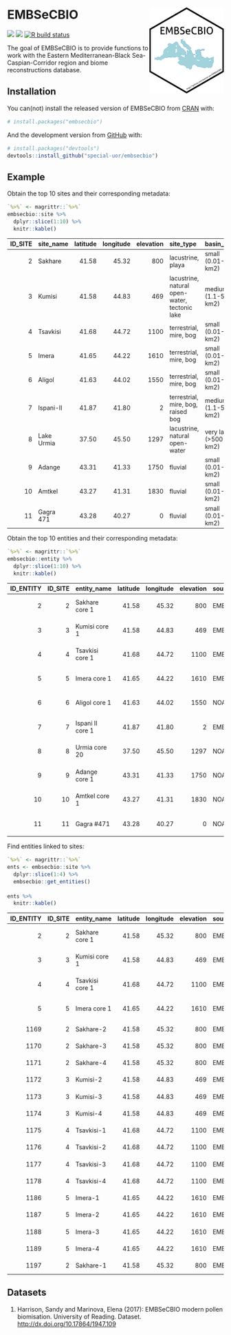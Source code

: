 
<!-- README.md is generated from README.Rmd. Please edit that file -->

# EMBSeCBIO <img src="inst/images/logo.png" alt="logo" align="right" height=200px/>

<!-- badges: start -->

[![](https://img.shields.io/badge/devel%20version-0.0.0.9000-yellow.svg)](https://github.com/special-uor/embsecbio)
[![](https://www.r-pkg.org/badges/version/embsecbio?color=black)](https://cran.r-project.org/package=embsecbio)
[![R build
status](https://github.com/special-uor/embsecbio/workflows/R-CMD-check/badge.svg)](https://github.com/special-uor/embsecbio/actions)
<!-- badges: end -->

The goal of EMBSeCBIO is to provide functions to work with the Eastern
Mediterranean-Black Sea-Caspian-Corridor region and biome
reconstructions database.

## Installation

You can(not) install the released version of EMBSeCBIO from
[CRAN](https://CRAN.R-project.org) with:

``` r
# install.packages("embsecbio")
```

And the development version from [GitHub](https://github.com/) with:

``` r
# install.packages("devtools")
devtools::install_github("special-uor/embsecbio")
```

## Example

Obtain the top 10 sites and their corresponding metadata:

``` r
`%>%` <- magrittr::`%>%`
embsecbio::site %>%
  dplyr::slice(1:10) %>%
  knitr::kable()
```

| ID\_SITE | site\_name | latitude | longitude | elevation | site\_type                                    | basin\_size            | catch\_size       |
| -------: | :--------- | -------: | --------: | --------: | :-------------------------------------------- | :--------------------- | :---------------- |
|        2 | Sakhare    |    41.58 |     45.32 |       800 | lacustrine, playa                             | small (0.01-1 km2)     | small (\<10 km2)  |
|        3 | Kumisi     |    41.58 |     44.83 |       469 | lacustrine, natural open-water, tectonic lake | medium (1.1-50 km2)    | small (\<10 km2)  |
|        4 | Tsavkisi   |    41.68 |     44.72 |      1100 | terrestrial, mire, bog                        | small (0.01-1 km2)     | small (\<10 km2)  |
|        5 | Imera      |    41.65 |     44.22 |      1610 | terrestrial, mire, bog                        | small (0.01-1 km2)     | small (\<10 km2)  |
|        6 | Aligol     |    41.63 |     44.02 |      1550 | terrestrial, mire, bog                        | small (0.01-1 km2)     | small (\<10 km2)  |
|        7 | Ispani-II  |    41.87 |     41.80 |         2 | terrestrial, mire, bog, raised bog            | medium (1.1-50 km2)    | small (\<10 km2)  |
|        8 | Lake Urmia |    37.50 |     45.50 |      1297 | lacustrine, natural open-water                | very large (\>500 km2) | large (\>500 km2) |
|        9 | Adange     |    43.31 |     41.33 |      1750 | fluvial                                       | small (0.01-1 km2)     | small (\<10 km2)  |
|       10 | Amtkel     |    43.27 |     41.31 |      1830 | fluvial                                       | small (0.01-1 km2)     | small (\<10 km2)  |
|       11 | Gagra 471  |    43.28 |     40.27 |         0 | fluvial                                       | small (0.01-1 km2)     | small (\<10 km2)  |

Obtain the top 10 entities and their corresponding metadata:

``` r
`%>%` <- magrittr::`%>%`
embsecbio::entity %>%
  dplyr::slice(1:10) %>%
  knitr::kable()
```

| ID\_ENTITY | ID\_SITE | entity\_name     | latitude | longitude | elevation | source    | entity\_type       | mod\_or\_0ka\_class | comments               |
| ---------: | -------: | :--------------- | -------: | --------: | --------: | :-------- | :----------------- | :------------------ | :--------------------- |
|          2 |        2 | Sakhare core 1   |    41.58 |     45.32 |       800 | EMBSECBIO | core               | PCT                 | if sample age = modern |
|          3 |        3 | Kumisi core 1    |    41.58 |     44.83 |       469 | EMBSECBIO | core               | PCT                 | if sample age = modern |
|          4 |        4 | Tsavkisi core 1  |    41.68 |     44.72 |      1100 | EMBSECBIO | core               | PCT                 | if sample age = modern |
|          5 |        5 | Imera core 1     |    41.65 |     44.22 |      1610 | EMBSECBIO | core               | PCT                 | if sample age = modern |
|          6 |        6 | Aligol core 1    |    41.63 |     44.02 |      1550 | NOAA      | core               | PCT                 | if sample age = modern |
|          7 |        7 | Ispani II core 1 |    41.87 |     41.80 |         2 | EMBSECBIO | peat core          | PCT                 | if sample age = modern |
|          8 |        8 | Urmia core 20    |    37.50 |     45.50 |      1297 | NOAA      | core               | PCT                 | if sample age = modern |
|          9 |        9 | Adange core 1    |    43.31 |     41.33 |      1750 | NOAA      | core               | PCT                 | if sample age = modern |
|         10 |       10 | Amtkel core 1    |    43.27 |     41.31 |      1830 | NOAA      | core               | PCT                 | if sample age = modern |
|         11 |       11 | Gagra \#471      |    43.28 |     40.27 |         0 | NOAA      | profile or section | PCT                 | if sample age = modern |

Find entities linked to sites:

``` r
`%>%` <- magrittr::`%>%`
ents <- embsecbio::site %>%
  dplyr::slice(1:4) %>%
  embsecbio::get_entities()

ents %>%
  knitr::kable()
```

| ID\_ENTITY | ID\_SITE | entity\_name    | latitude | longitude | elevation | source    | entity\_type    | mod\_or\_0ka\_class | comments               |
| ---------: | -------: | :-------------- | -------: | --------: | --------: | :-------- | :-------------- | :------------------ | :--------------------- |
|          2 |        2 | Sakhare core 1  |    41.58 |     45.32 |       800 | EMBSECBIO | core            | PCT                 | if sample age = modern |
|          3 |        3 | Kumisi core 1   |    41.58 |     44.83 |       469 | EMBSECBIO | core            | PCT                 | if sample age = modern |
|          4 |        4 | Tsavkisi core 1 |    41.68 |     44.72 |      1100 | EMBSECBIO | core            | PCT                 | if sample age = modern |
|          5 |        5 | Imera core 1    |    41.65 |     44.22 |      1610 | EMBSECBIO | core            | PCT                 | if sample age = modern |
|       1169 |        2 | Sakhare-2       |    41.58 |     45.32 |       800 | EMBSECBIO | surface sample  | SS                  | NA                     |
|       1170 |        2 | Sakhare-3       |    41.58 |     45.32 |       800 | EMBSECBIO | surface sample  | SS                  | NA                     |
|       1171 |        2 | Sakhare-4       |    41.58 |     45.32 |       800 | EMBSECBIO | surface sample  | SS                  | NA                     |
|       1172 |        3 | Kumisi-2        |    41.58 |     44.83 |       469 | EMBSECBIO | surface sample  | SS                  | NA                     |
|       1173 |        3 | Kumisi-3        |    41.58 |     44.83 |       469 | EMBSECBIO | surface sample  | SS                  | NA                     |
|       1174 |        3 | Kumisi-4        |    41.58 |     44.83 |       469 | EMBSECBIO | surface sample  | SS                  | NA                     |
|       1175 |        4 | Tsavkisi-1      |    41.68 |     44.72 |      1100 | EMBSECBIO | surface sample  | SS                  | NA                     |
|       1176 |        4 | Tsavkisi-2      |    41.68 |     44.72 |      1100 | EMBSECBIO | surface sample  | SS                  | NA                     |
|       1177 |        4 | Tsavkisi-3      |    41.68 |     44.72 |      1100 | EMBSECBIO | surface sample  | SS                  | NA                     |
|       1178 |        4 | Tsavkisi-4      |    41.68 |     44.72 |      1100 | EMBSECBIO | surface sample  | SS                  | NA                     |
|       1186 |        5 | Imera-1         |    41.65 |     44.22 |      1610 | EMBSECBIO | sediment sample | SS                  | NA                     |
|       1187 |        5 | Imera-2         |    41.65 |     44.22 |      1610 | EMBSECBIO | sediment sample | SS                  | NA                     |
|       1188 |        5 | Imera-3         |    41.65 |     44.22 |      1610 | EMBSECBIO | sediment sample | SS                  | NA                     |
|       1189 |        5 | Imera-4         |    41.65 |     44.22 |      1610 | EMBSECBIO | sediment sample | SS                  | NA                     |
|       1197 |        2 | Sakhare-1       |    41.58 |     45.32 |       800 | EMBSECBIO | surface sample  | SS                  | NA                     |

<!-- This is a basic example which shows you how to solve a common problem: -->

<!-- ```{r example} -->

<!-- library(embsecbio) -->

<!-- ## basic example code -->

<!-- ``` -->

## Datasets

1.  Harrison, Sandy and Marinova, Elena (2017): EMBSeCBIO modern pollen
    biomisation. University of Reading. Dataset.
    <http://dx.doi.org/10.17864/1947.109>
